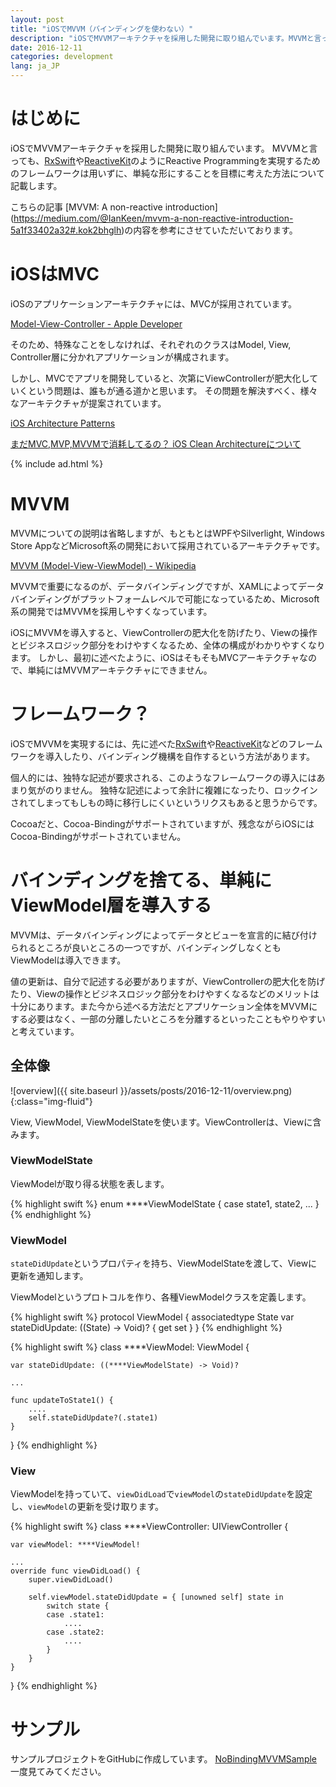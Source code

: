 ```yaml
---
layout: post
title: "iOSでMVVM（バインディングを使わない）"
description: "iOSでMVVMアーキテクチャを採用した開発に取り組んでいます。MVVMと言っても、RxSwiftやReactiveKitのようにReactive Programmingを実現するためのフレームワークは用いずに、単純な形にすることを目標に考えた方法について記載します。"
date: 2016-12-11
categories: development
lang: ja_JP
---
```


# はじめに
iOSでMVVMアーキテクチャを採用した開発に取り組んでいます。
MVVMと言っても、[RxSwift](https://github.com/ReactiveX/RxSwift)や[ReactiveKit](https://github.com/ReactiveKit/ReactiveKit)のようにReactive Programmingを実現するためのフレームワークは用いずに、単純な形にすることを目標に考えた方法について記載します。

こちらの記事 [MVVM: A non-reactive introduction] (https://medium.com/@IanKeen/mvvm-a-non-reactive-introduction-5a1f33402a32#.kok2bhglh)の内容を参考にさせていただいております。

# iOSはMVC

iOSのアプリケーションアーキテクチャには、MVCが採用されています。

[Model-View-Controller - Apple Developer](https://developer.apple.com/library/content/documentation/General/Conceptual/DevPedia-CocoaCore/MVC.html)

そのため、特殊なことをしなければ、それぞれのクラスはModel, View, Controller層に分かれアプリケーションが構成されます。

しかし、MVCでアプリを開発していると、次第にViewControllerが肥大化していくという問題は、誰もが通る道かと思います。
その問題を解決すべく、様々なアーキテクチャが提案されています。

[iOS Architecture Patterns](https://medium.com/ios-os-x-development/ios-architecture-patterns-ecba4c38de52#.6iu7zwl2q)

[まだMVC,MVP,MVVMで消耗してるの？ iOS Clean Architectureについて](http://qiita.com/koutalou/items/07a4f9cf51a2d13e4cdc)


{% include ad.html %}

# MVVM

MVVMについての説明は省略しますが、もともとはWPFやSilverlight, Windows Store AppなどMicrosoft系の開発において採用されているアーキテクチャです。

[MVVM (Model-View-ViewModel) - Wikipedia](https://en.wikipedia.org/wiki/Model–view–viewmodel)

MVVMで重要になるのが、データバインディングですが、XAMLによってデータバインディングがプラットフォームレベルで可能になっているため、Microsoft系の開発ではMVVMを採用しやすくなっています。

iOSにMVVMを導入すると、ViewControllerの肥大化を防げたり、Viewの操作とビジネスロジック部分をわけやすくなるため、全体の構成がわかりやすくなります。
しかし、最初に述べたように、iOSはそもそもMVCアーキテクチャなので、単純にはMVVMアーキテクチャにできません。


# フレームワーク？

iOSでMVVMを実現するには、先に述べた[RxSwift](https://github.com/ReactiveX/RxSwift)や[ReactiveKit](https://github.com/ReactiveKit/ReactiveKit)などのフレームワークを導入したり、バインディング機構を自作するという方法があります。

個人的には、独特な記述が要求される、このようなフレームワークの導入にはあまり気がのりません。
独特な記述によって余計に複雑になったり、ロックインされてしまってもしもの時に移行しにくいというリクスもあると思うからです。

Cocoaだと、Cocoa-Bindingがサポートされていますが、残念ながらiOSにはCocoa-Bindingがサポートされていません。

# バインディングを捨てる、単純にViewModel層を導入する

MVVMは、データバインディングによってデータとビューを宣言的に結び付けられるところが良いところの一つですが、バインディングしなくともViewModelは導入できます。

値の更新は、自分で記述する必要がありますが、ViewControllerの肥大化を防げたり、Viewの操作とビジネスロジック部分をわけやすくなるなどのメリットは十分にあります。また今から述べる方法だとアプリケーション全体をMVVMにする必要はなく、一部の分離したいところを分離するといったこともやりやすいと考えています。

## 全体像

![overview]({{ site.baseurl }}/assets/posts/2016-12-11/overview.png){:class="img-fluid"}

View, ViewModel, ViewModelStateを使います。ViewControllerは、Viewに含みます。

### ViewModelState
ViewModelが取り得る状態を表します。

{% highlight swift %}
enum ****ViewModelState {
    case state1, state2, ...
}
{% endhighlight %}

### ViewModel
`stateDidUpdate`というプロパティを持ち、ViewModelStateを渡して、Viewに更新を通知します。

ViewModelというプロトコルを作り、各種ViewModelクラスを定義します。

{% highlight swift %}
protocol ViewModel {
    associatedtype State
    var stateDidUpdate: ((State) -> Void)? { get set }
}
{% endhighlight %}

{% highlight swift %}
class ****ViewModel: ViewModel {

    var stateDidUpdate: ((****ViewModelState) -> Void)?

    ...

    func updateToState1() {
        ....
        self.stateDidUpdate?(.state1)
    }
}
{% endhighlight %}

### View
ViewModelを持っていて、`viewDidLoad`で`viewModel`の`stateDidUpdate`を設定し、`viewModel`の更新を受け取ります。

{% highlight swift %}
class ****ViewController: UIViewController {

    var viewModel: ****ViewModel!

    ...
    override func viewDidLoad() {
        super.viewDidLoad()

        self.viewModel.stateDidUpdate = { [unowned self] state in
            switch state {
            case .state1:
                ....
            case .state2:
                ....
            }
        }
    }
}
{% endhighlight %}

# サンプル

サンプルプロジェクトをGitHubに作成しています。
[NoBindingMVVMSample](https://github.com/micchyboy1023/NoBindingMVVMSample)
一度見てみてください。
